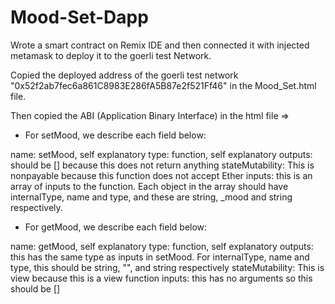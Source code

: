 # Mood-Set-Dapp


Wrote a smart contract on Remix IDE and then connected it with injected metamask to deploy it to the goerli test Network.

Copied the deployed address of the goerli test network "0x52f2ab7fec6a861C8983E286fA5B87e2f521Ff46" in the Mood_Set.html file.

Then copied the ABI (Application Binary Interface) in the html file => 

* For setMood, we describe each field below:

name: setMood, self explanatory
type: function, self explanatory
outputs: should be [] because this does not return anything
stateMutability: This is nonpayable because this function does not accept Ether
inputs: this is an array of inputs to the function. Each object in the array should have internalType, name and type, and these are string, _mood and string respectively.


* For getMood, we describe each field below:

name: getMood, self explanatory
type: function, self explanatory
outputs: this has the same type as inputs in setMood. For internalType, name and type, this should be string, "", and string respectively
stateMutability: This is view because this is a view function
inputs: this has no arguments so this should be []


